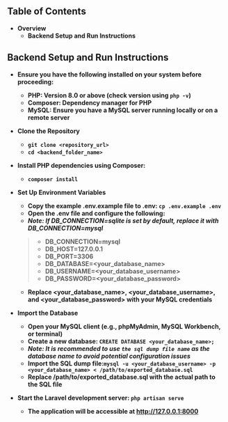 ## Table of Contents
* <strong>Overview</strong>
    * <strong>Backend Setup and Run Instructions 

## Backend Setup and Run Instructions
  * Ensure you have the following installed on your system before proceeding:
    * PHP: Version 8.0 or above (check version using ```php -v```)
    * Composer: Dependency manager for PHP
    * MySQL: Ensure you have a MySQL server running locally or on a remote server
  * Clone the Repository
    * ```git clone <repository_url>```
    * ```cd <backend_folder_name>```
  * Install PHP dependencies using Composer:
    * ```composer install```
  * Set Up Environment Variables
    * Copy the example .env.example file to .env: ```cp .env.example .env```
    * Open the .env file and configure the following:
    * *Note: If DB_CONNECTION=sqlite is set by default, replace it with DB_CONNECTION=mysql*
    > * DB_CONNECTION=mysql
    > * DB_HOST=127.0.0.1
    > * DB_PORT=3306
    > * DB_DATABASE=<your_database_name>
    > * DB_USERNAME=<your_database_username>
    > * DB_PASSWORD=<your_database_password>
    * Replace <your_database_name>, <your_database_username>, and <your_database_password> with your MySQL credentials

  * Import the Database
    * Open your MySQL client (e.g., phpMyAdmin, MySQL Workbench, or terminal)
    * Create a new database: ```CREATE DATABASE <your_database_name>;```
    * *Note: It is recommended to use `the sql dump file name` as the database name to avoid potential configuration issues*
    * Import the SQL dump file:```mysql -u <your_database_username> -p <your_database_name> < /path/to/exported_database.sql```
    * Replace /path/to/exported_database.sql with the actual path to the SQL file
  * Start the Laravel development server: ```php artisan serve```
    * The application will be accessible at http://127.0.0.1:8000